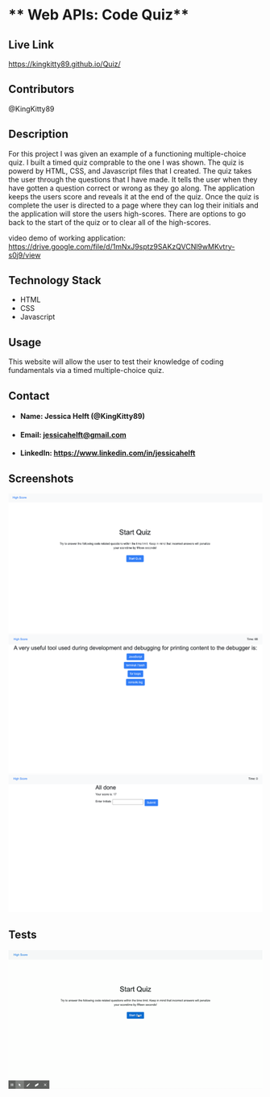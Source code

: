 # ** Web APIs: Code Quiz**

## **Live Link**

https://kingkitty89.github.io/Quiz/

## **Contributors**

@KingKitty89


## **Description**

For this project I was given an example of a functioning multiple-choice quiz. I built a timed quiz comprable to the one I was shown. The quiz is powerd by HTML, CSS, and Javascript files that I created. The quiz takes the user through the questions that I have made. It tells the user when they have gotten a question correct or wrong as they go along. The application keeps the users score and reveals it at the end of the quiz. Once the quiz is complete the user is directed to a page where they can log their initials and the application will store the users high-scores. There are options to go back to the start of the quiz or to clear all of the high-scores.

video demo of working application: https://drive.google.com/file/d/1mNxJ9sptz9SAKzQVCNl9wMKvtry-s0j9/view

## **Technology Stack**
* HTML 
* CSS 
* Javascript

## **Usage**

This website will allow the user to test their knowledge of coding fundamentals via a timed multiple-choice quiz.

## **Contact**
* #### **Name:** Jessica Helft (@KingKitty89)
* #### **Email:** [jessicahelft@gmail.com](jessicahelft@gmail.com)
* #### **LinkedIn:** https://www.linkedin.com/in/jessicahelft

## **Screenshots**

![Demo](./assets/quiz1.png)
![Demo](./assets/quiz2.png)
![Demo](./assets/quiz3.png)

## **Tests**

![Demo](./assets/CodeQuiz.gif)